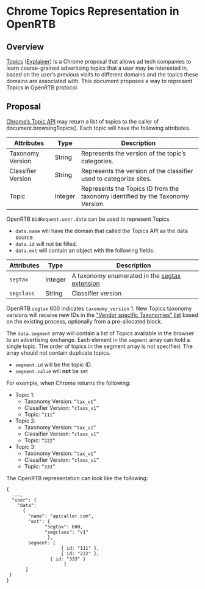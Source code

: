 # Chrome Topics Representation in OpenRTB

## Overview
[Topics](https://privacysandbox.com/intl/en_us/proposals/topics) ([Explainer](https://github.com/patcg-individual-drafts/topics)) is a Chrome proposal that allows ad tech companies to learn coarse-grained advertising topics that a user may be interested in, based on the user’s previous visits to different domains and the topics these domains are associated with. This document proposes a way to represent Topics in OpenRTB protocol.

## Proposal
[Chrome’s Topic API](https://privacysandbox.com/intl/en_us/proposals/topics) may return a list of topics to the caller of document.browsingTopics(). Each topic will have the following attributes.

| Attributes  | Type        | Description |
| ------------ | ----------- | ----------- |
| Taxonomy Version  | String       | Represents the version of the topic’s categories. |
| Classifier Version   | String        |  Represents the version of the classifier used to categorize sites. |
| Topic   | Integer        |  Represents the Topics ID from the taxonomy identified by the Taxonomy Version. |

OpenRTB `BidRequest.user.data` can be used to represent Topics.
- `data.name` will have the domain that called the Topics API as the data source
- `data.id` will not be filled.
- `data.ext` will contain an object with the following fields:

| Attributes  | Type        | Description |
| ------------ | ----------- | ----------- |
| `segtax`  | Integer       | A taxonomy enumerated in the [segtax extension](https://raw.githubusercontent.com/InteractiveAdvertisingBureau/openrtb/master/extensions/community_extensions/segtax.md) |
| `segclass`   | String        |  Classifier version |

OpenRTB `segtax` 600 indicates `taxonomy_version` 1. New Topics taxonomy versions will receive new IDs in the ["Vendor specific Taxonomies" list](https://github.com/InteractiveAdvertisingBureau/openrtb/blob/master/extensions/community_extensions/segtax.md#approved-vendor-specific-taxonomies) based on the existing process, optionally from a pre-allocated block.

The `data.segment` array will contain a list of Topics available in the browser to an advertising exchange. Each element in the `segment` array can hold a single topic. The order of topics in the segment array is not specified. The array should not contain duplicate topics.
- `segment.id` will be the topic ID.
- `segment.value` will **not** be set


For example, when Chrome returns the following:
- Topic 1:
  - Taxonomy Version: `“tax_v1”`
  - Classifier Version: `“class_v1”`
  - Topic: `“111”`
- Topic 2:
  - Taxonomy Version: `“tax_v1”`
  - Classifier Version: `“class_v1”`
  - Topic: `“222”`
- Topic 3:
  - Taxonomy Version: `“tax_v1”`
  - Classifier Version: `“class_v1”`
  - Topic: `“333”`

The OpenRTB representation can look like the following:

```
{
  ...,
  "user": {
    "data": 
      {
        "name": "apicaller.com",
        "ext": {
              "segtax": 600,
              "segclass": "v1"
               },
        segment: [
            		{ id: "111" },
            		{ id: "222" },
                { id: "333" }
		             ]
       }
 }
}
```
